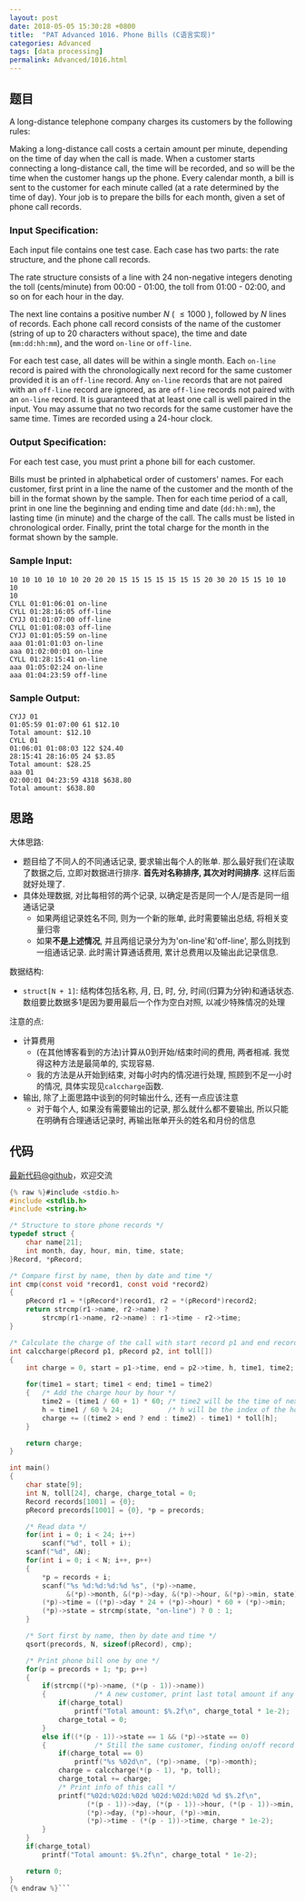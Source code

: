 ```yaml
---
layout: post
date: 2018-05-05 15:30:28 +0800
title:  "PAT Advanced 1016. Phone Bills (C语言实现)"
categories: Advanced
tags: [data processing]
permalink: Advanced/1016.html
---
```


## 题目

A long-distance telephone company charges its customers by the following
rules:

Making a long-distance call costs a certain amount per minute, depending on
the time of day when the call is made. When a customer starts connecting a
long-distance call, the time will be recorded, and so will be the time when
the customer hangs up the phone. Every calendar month, a bill is sent to the
customer for each minute called (at a rate determined by the time of day).
Your job is to prepare the bills for each month, given a set of phone call
records.

### Input Specification:

Each input file contains one test case. Each case has two parts: the rate
structure, and the phone call records.

The rate structure consists of a line with 24 non-negative integers denoting
the toll (cents/minute) from 00:00 - 01:00, the toll from 01:00 - 02:00, and
so on for each hour in the day.

The next line contains a positive number $N$ ( $\le 1000$ ), followed by $N$
lines of records. Each phone call record consists of the name of the customer
(string of up to 20 characters without space), the time and date
(`mm:dd:hh:mm`), and the word `on-line` or `off-line`.

For each test case, all dates will be within a single month. Each `on-line`
record is paired with the chronologically next record for the same customer
provided it is an `off-line` record. Any `on-line` records that are not paired
with an `off-line` record are ignored, as are `off-line` records not paired
with an `on-line` record. It is guaranteed that at least one call is well
paired in the input. You may assume that no two records for the same customer
have the same time. Times are recorded using a 24-hour clock.

### Output Specification:

For each test case, you must print a phone bill for each customer.

Bills must be printed in alphabetical order of customers' names. For each
customer, first print in a line the name of the customer and the month of the
bill in the format shown by the sample. Then for each time period of a call,
print in one line the beginning and ending time and date (`dd:hh:mm`), the
lasting time (in minute) and the charge of the call. The calls must be listed
in chronological order. Finally, print the total charge for the month in the
format shown by the sample.

### Sample Input:

    
    
    10 10 10 10 10 10 20 20 20 15 15 15 15 15 15 15 20 30 20 15 15 10 10 10
    10
    CYLL 01:01:06:01 on-line
    CYLL 01:28:16:05 off-line
    CYJJ 01:01:07:00 off-line
    CYLL 01:01:08:03 off-line
    CYJJ 01:01:05:59 on-line
    aaa 01:01:01:03 on-line
    aaa 01:02:00:01 on-line
    CYLL 01:28:15:41 on-line
    aaa 01:05:02:24 on-line
    aaa 01:04:23:59 off-line
    

### Sample Output:

    
    
    CYJJ 01
    01:05:59 01:07:00 61 $12.10
    Total amount: $12.10
    CYLL 01
    01:06:01 01:08:03 122 $24.40
    28:15:41 28:16:05 24 $3.85
    Total amount: $28.25
    aaa 01
    02:00:01 04:23:59 4318 $638.80
    Total amount: $638.80
    



## 思路


大体思路:

- 题目给了不同人的不同通话记录, 要求输出每个人的账单. 那么最好我们在读取了数据之后, 立即对数据进行排序. **首先对名称排序, 其次对时间排序**. 这样后面就好处理了.
- 具体处理数据, 对比每相邻的两个记录, 以确定是否是同一个人/是否是同一组通话记录
  - 如果两组记录姓名不同, 则为一个新的账单, 此时需要输出总结, 将相关变量归零
  - 如果**不是上述情况**, 并且两组记录分为为'on-line'和'off-line', 那么则找到一组通话记录. 此时需计算通话费用, 累计总费用以及输出此记录信息.

数据结构:

- `struct[N + 1]`: 结构体包括名称, 月, 日, 时, 分, 时间(归算为分钟)和通话状态. 数组要比数据多1是因为要用最后一个作为空白对照, 以减少特殊情况的处理

注意的点:

- 计算费用
  - (在其他博客看到的方法)计算从0到开始/结束时间的费用, 两者相减. 我觉得这种方法是最简单的, 实现容易.
  - 我的方法是从开始到结束, 对每小时内的情况进行处理, 照顾到不足一小时的情况, 具体实现见`calccharge`函数.
- 输出, 除了上面思路中谈到的何时输出什么, 还有一点应该注意
  - 对于每个人, 如果没有需要输出的记录, 那么就什么都不要输出, 所以只能在明确有合理通话记录时, 再输出账单开头的姓名和月份的信息

## 代码

[最新代码@github](https://github.com/OliverLew/PAT/blob/master/PATAdvanced/1016.c)，欢迎交流
```c
{% raw %}#include <stdio.h>
#include <stdlib.h>
#include <string.h>

/* Structure to store phone records */
typedef struct {
    char name[21];
    int month, day, hour, min, time, state;
}Record, *pRecord;

/* Compare first by name, then by date and time */
int cmp(const void *record1, const void *record2)
{
    pRecord r1 = *(pRecord*)record1, r2 = *(pRecord*)record2;
    return strcmp(r1->name, r2->name) ?
        strcmp(r1->name, r2->name) : r1->time - r2->time;
}

/* Calculate the charge of the call with start record p1 and end record p2 */
int calccharge(pRecord p1, pRecord p2, int toll[])
{
    int charge = 0, start = p1->time, end = p2->time, h, time1, time2;

    for(time1 = start; time1 < end; time1 = time2)
    {   /* Add the charge hour by hour */
        time2 = (time1 / 60 + 1) * 60; /* time2 will be the time of next hour */
        h = time1 / 60 % 24;           /* h will be the index of the hour */
        charge += ((time2 > end ? end : time2) - time1) * toll[h];
    }

    return charge;
}

int main()
{
    char state[9];
    int N, toll[24], charge, charge_total = 0;
    Record records[1001] = {0};
    pRecord precords[1001] = {0}, *p = precords;

    /* Read data */
    for(int i = 0; i < 24; i++)
        scanf("%d", toll + i);
    scanf("%d", &N);
    for(int i = 0; i < N; i++, p++)
    {
        *p = records + i;
        scanf("%s %d:%d:%d:%d %s", (*p)->name,
              &(*p)->month, &(*p)->day, &(*p)->hour, &(*p)->min, state);
        (*p)->time = ((*p)->day * 24 + (*p)->hour) * 60 + (*p)->min;
        (*p)->state = strcmp(state, "on-line") ? 0 : 1;
    }

    /* Sort first by name, then by date and time */
    qsort(precords, N, sizeof(pRecord), cmp);

    /* Print phone bill one by one */
    for(p = precords + 1; *p; p++)
    {
        if(strcmp((*p)->name, (*(p - 1))->name))
        {            /* A new customer, print last total amount if any */
            if(charge_total)
                printf("Total amount: $%.2f\n", charge_total * 1e-2);
            charge_total = 0;
        }
        else if((*(p - 1))->state == 1 && (*p)->state == 0)
        {            /* Still the same customer, finding on/off record pair */
            if(charge_total == 0)
                printf("%s %02d\n", (*p)->name, (*p)->month);
            charge = calccharge(*(p - 1), *p, toll);
            charge_total += charge;
            /* Print info of this call */
            printf("%02d:%02d:%02d %02d:%02d:%02d %d $%.2f\n",
                   (*(p - 1))->day, (*(p - 1))->hour, (*(p - 1))->min,
                   (*p)->day, (*p)->hour, (*p)->min,
                   (*p)->time - (*(p - 1))->time, charge * 1e-2);
        }
    }
    if(charge_total)
        printf("Total amount: $%.2f\n", charge_total * 1e-2);

    return 0;
}
{% endraw %}```